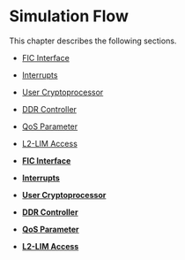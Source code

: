 # Simulation Flow

This chapter describes the following sections.

-   [FIC Interface](GUID-ED03BEDA-8293-49B8-8436-8C836C5AD7DD.md#)
-   [Interrupts](GUID-7CAE071E-CF96-42BF-ADD4-28446D79D191.md#)
-   [User Cryptoprocessor](GUID-D4A63E23-97E2-4A01-9F56-BEA2E6923DCB.md#)
-   [DDR Controller](GUID-0459C86C-46AA-4EFA-A320-2786EC8153DE.md)
-   [QoS Parameter](GUID-4AFF2337-4706-4047-9B3F-816B296AE461.md)
-   [L2-LIM Access](GUID-92BA32AF-EC47-4C33-AC54-539F495FB8CF.md)

-   **[FIC Interface](GUID-ED03BEDA-8293-49B8-8436-8C836C5AD7DD.md#)**  

-   **[Interrupts](GUID-7CAE071E-CF96-42BF-ADD4-28446D79D191.md#)**  

-   **[User Cryptoprocessor](GUID-D4A63E23-97E2-4A01-9F56-BEA2E6923DCB.md#)**  

-   **[DDR Controller](GUID-0459C86C-46AA-4EFA-A320-2786EC8153DE.md)**  

-   **[QoS Parameter](GUID-4AFF2337-4706-4047-9B3F-816B296AE461.md)**  

-   **[L2-LIM Access](GUID-92BA32AF-EC47-4C33-AC54-539F495FB8CF.md)**  


